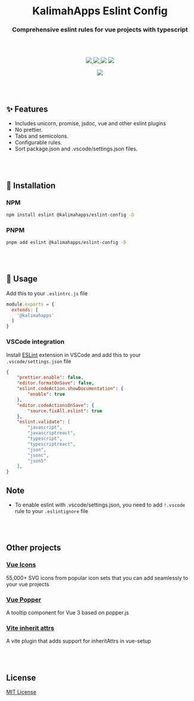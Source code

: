<p align="center">
<h1 align="center">KalimahApps Eslint Config</h1>
</p>


<p align="center">
<h3 align="center">Comprehensive eslint rules for vue projects with typescript </h3>
<br>
<br>
</p>

<p align="center">
<a target="_blank" href="https://www.npmjs.com/package/@kalimahapps/eslint-config">
  <img src="https://img.shields.io/npm/v/@kalimahapps/eslint-config.svg">
</a>
<a target="_blank" href="https://www.npmjs.com/package/@kalimahapps/eslint-config">
  <img src="https://img.shields.io/npm/dt/@kalimahapps/eslint-config.svg">
</a>
<img src="https://img.shields.io/badge/vue-3-%2342b883">
</a>
<img src="https://img.shields.io/github/license/kalimah-apps/@kalimahapps/eslint-config.svg">
</p>

<p align="center">
<a target=_blank href="https://twitter.com/KalimahApps">
  <img src="https://img.shields.io/twitter/follow/KalimahApps?style=for-the-badge">
</a>
</p>

<br>
<br>

## ✨ Features
- Includes unicorn, promise, jsdoc, vue and other eslint plugins
- No prettier.
- Tabs and semicolons.
- Configurable rules.
- Sort package.json and .vscode/settings.json files.

<br>
<br>

## 💽 Installation
### NPM
```bash
npm install eslint @kalimahapps/eslint-config -D
```

### PNPM
```bash
pnpm add eslint @kalimahapps/eslint-config -D
```
<br>
<br>

## 🔧 Usage
Add this to your `.eslintrc.js` file

```js
module.exports = {
  extends: [
	'@kalimahapps'
  ]
}
```

### VSCode integration

Install [ESLint](https://marketplace.visualstudio.com/items?itemName=dbaeumer.vscode-eslint) extension in VSCode and add this to your `.vscode/settings.json` file
```json
{
 	"prettier.enable": false,
  	"editor.formatOnSave": false,
	"eslint.codeAction.showDocumentation": {
		"enable": true
	},
	"editor.codeActionsOnSave": {
		"source.fixAll.eslint": true
	},
	"eslint.validate": [
		"javascript",
		"javascriptreact",
		"typescript",
		"typescriptreact",
		"json",
		"jsonc",
		"json5"
	],
}
```

## Note
- To enable eslint with .vscode/settings.json, you need to add `!.vscode` rule to your `.eslintignore` file

<br>
<br>

## Other projects
### [Vue Icons](https://www.npmjs.com/package/@kalimahapps/vue-icons)
55,000+ SVG icons from popular icon sets that you can add seamlessly to your vue projects

### [Vue Popper](https://www.npmjs.com/package/@kalimahapps/vue-popper)
A tooltip component for Vue 3 based on popper.js

### [Vite inherit attrs](https://www.npmjs.com/package/vite-plugin-vue-setup-inherit-attrs)
A vite plugin that adds support for inheritAttrs in vue-setup

<br>
<br>

## License
[MIT License](LICENSE)